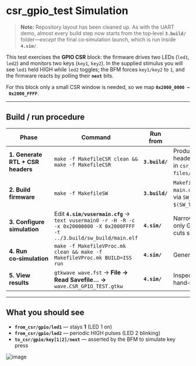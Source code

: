 # csr_gpio_test Simulation

> **Note:** Repository layout has been cleaned up.
> As with the UART demo, almost every build step now starts from the
> top‑level **`3.build/`** folder—*except* the final co‑simulation launch,
> which is run inside **`4.sim/`**.

This test exercises the **GPIO CSR** block:
the firmware drives two LEDs (`led1`, `led2`) and monitors two keys
(`key1`, `key2`).
In the supplied stimulus you will see `led1` held HIGH while `led2`
toggles; the BFM forces `key1/key2` to `1`, and the firmware reacts by
polling their **`next`** bits.

For this block only a small CSR window is needed, so we map
**`0x2000_0000 – 0x2000_FFFF`**.

---

## Build / run procedure

| Phase | Command | Run from | Notes |
|-------|---------|----------|-------|
| **1. Generate RTL + CSR headers** | `make -f MakefileCSR clean && make -f MakefileCSR` | **`3.build/`** | Produces RTL *.sv* + CSR headers in `csr_build/generated-files/`. |
| **2. Build firmware** | `make -f MakefileSW` | **`3.build/`** | `MakefileSW` compiles `main.cpp` chosen via `SW_MAIN := $(SW_TESTS)/csr_gpio_test`. |
| **3. Configure simulation** | Edit **`4.sim/vusermain.cfg`** →<br>```text vusermain0 -r -H -R -c -x 0x20000000 -X 0x2000FFFF -t ../3.build/sw_build/main.elf ``` | **`4.sim/`** | Narrow window covers only GPIO registers and cuts sim compile time. |
| **4. Run co‑simulation** | `make -f MakefileVProc.mk clean && make -f MakefileVProc.mk BUILD=ISS run` | **`4.sim/`** | Generates `wave.fst`. |
| **5. View results** | `gtkwave wave.fst` → **File → Read Savefile… →** `wave.CSR_GPIO_TEST.gtkw` |  **`4.sim/`** | Inspect LED/KEY hand‑shakes. |

---

## What you should see

* **`from_csr/gpio/led1`** — stays **1** (LED 1 on)
* **`from_csr/gpio/led2`** — periodic HIGH pulses (LED 2 blinking)
* **`to_csr/gpio/key[1|2]/next`** — asserted by the BFM to simulate key press

![image](https://github.com/user-attachments/assets/ca8dd625-ad9c-4e3f-873d-896a42f9bdf5)
